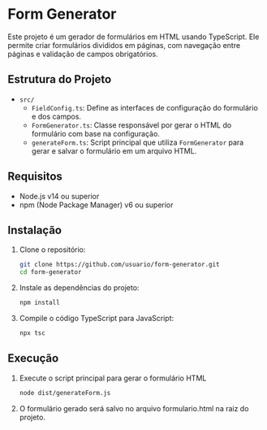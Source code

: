 # Form Generator

Este projeto é um gerador de formulários em HTML usando TypeScript. Ele permite criar formulários divididos em páginas, com navegação entre páginas e validação de campos obrigatórios.

## Estrutura do Projeto

- `src/`
  - `FieldConfig.ts`: Define as interfaces de configuração do formulário e dos campos.
  - `FormGenerator.ts`: Classe responsável por gerar o HTML do formulário com base na configuração.
  - `generateForm.ts`: Script principal que utiliza `FormGenerator` para gerar e salvar o formulário em um arquivo HTML.

## Requisitos

- Node.js v14 ou superior
- npm (Node Package Manager) v6 ou superior

## Instalação

1. Clone o repositório:
   ```bash
   git clone https://github.com/usuario/form-generator.git
   cd form-generator
2. Instale as dependências do projeto:
   ```bash
   npm install
3. Compile o código TypeScript para JavaScript:
   ```bash
   npx tsc

## Execução
1. Execute o script principal para gerar o formulário HTML
	```bash
	node dist/generateForm.js
2. O formulário gerado será salvo no arquivo formulario.html na raiz do projeto.

